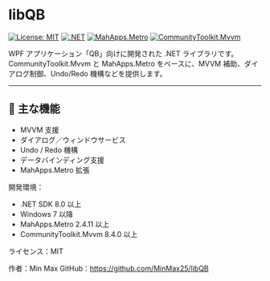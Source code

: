 # libQB

[![License: MIT](https://img.shields.io/badge/License-MIT-blue.svg)](LICENSE)
[![.NET](https://img.shields.io/badge/.NET-8.0-blueviolet)](https://dotnet.microsoft.com/)
[![MahApps.Metro](https://img.shields.io/badge/MahApps.Metro-2.4%2B-green)](https://github.com/MahApps/MahApps.Metro)
[![CommunityToolkit.Mvvm](https://img.shields.io/badge/MVVM%20Toolkit-8.4%2B-orange)](https://github.com/CommunityToolkit/dotnet)

WPF アプリケーション「QB」向けに開発された .NET ライブラリです。  
CommunityToolkit.Mvvm と MahApps.Metro をベースに、MVVM 補助、ダイアログ制御、Undo/Redo 機構などを提供します。

---

## 🌟 主な機能

- MVVM 支援
- ダイアログ／ウィンドウサービス
- Undo / Redo 機構
- データバインディング支援
- MahApps.Metro 拡張

開発環境：
- .NET SDK 8.0 以上
- Windows 7 以降
- MahApps.Metro 2.4.11 以上
- CommunityToolkit.Mvvm 8.4.0 以上

ライセンス：MIT

作者：Min Max
GitHub：https://github.com/MinMax25/libQB

